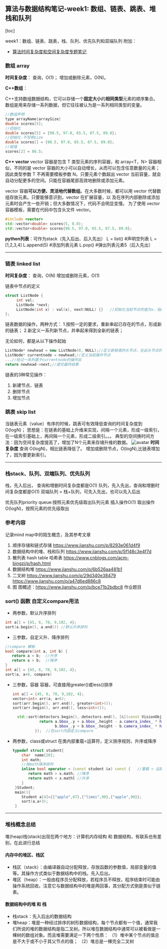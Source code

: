 ## 算法与数据结构笔记-week1: 数组、链表、跳表、堆栈和队列
[toc]

week1：数组、链表、跳表，栈、队列、优先队列和双端队列
附加：
* [算法时间复杂度和空间复杂度专题笔记](算法时间复杂度和空间复杂度.md)

### 数组 array
**时间复杂度**：
查询，O(1)；
增加或删除元素，O(N)。

**C++数组**：

C++支持数组数据结构，它可以存储一个**固定大小**的**相同类型**元素的顺序集合。数组是用来存储一系列数据，但它往往被认为是一系列相同类型的变量。

```c++
//数组声明
type arrayName[arraySize]
double scores[5];
//初始化
double scores[5] = {98.5, 97.0, 65.5, 87.5, 89.0};
//初始化-不写明size
double scores[] = {98.5, 97.0, 65.5, 87.5, 89.0};
//赋值
scores[2] = 86.5;
```
**C++ vector**
vector<T> 容器是包含 T 类型元素的序列容器，和 array<T，N> 容器相似，不同的是 vector<T> 容器的大小可以自动增长，从而可以包含任意数量的元素；因此类型参数 T 不再需要模板参数 N。只要元素个数超出 vector 当前容量，就会自动分配更多的空间。只能在容器尾部高效地删除或添加元素。

vector<T> 容器**可以方便、灵活地代替数组**。在大多数时候，都可以用 vector<T> 代替数组存放元素。只要能够意识到，vector<T> 在扩展容量，以 及在序列内部删除或添加元素时会产生一些开销；但大多数情况下，代码不会明显变慢。 为了使用 vector<T> 容器模板，需要在代码中包含头文件 vector。
```c++
#include <vector>
std::vector<double> scores(5, 0.0);
std::vector<double> scores{98.5, 97.0, 65.5, 87.5, 89.0};
```

**python列表**：可作为stack（先入后出、后入先出）
L = list() #声明空列表
L = [1,2,3,4]
L.append(5)  #添加列表元素
L.pop()      #弹出列表元素5（后入先出）

----
### 链表 linked list
**时间复杂度**：
查询，O(N)
增加或删除元素，O(1)


链表中节点的定义
```c++
struct ListNode {
     int val;
     ListNode *next;
     ListNode(int x) : val(x), next(NULL) {}   //初始化当前节点的值为x，指向空
};
```

链表数据的操作，两种方式：
1.按照一定的要求，重新串起已存在的节点，形成新的链表；
2.新定义一系列新节点，并串起来得到全新的链表；

无论如何，都是从以下操作起始
```c++
ListNode* newhead = new ListNode(0, NULL);//定义新链表的头节点，在此头节点的next指针开始重新组织新链表
ListNode* currentnode = newhead;//定义当前操作节点
...//经过一系列基于currentnode的操作后
return newhead->next;//提交最终结果
```
链表的3种常见操作：
1. 新建节点、链表
2. 删除节点
3. 增加节点


### 跳表 skip list
当链表元素（value）有序的时候，跳表可有效降低查询的时间复杂度到O(logN)；
思想是：在链表的基础上升维来实现，间隔一个元素，形成一级索引，在一级索引基础上，再间隔一个元素，形成二级索引。。。
典型的空间换时间方法：因为空间复杂度提高了，增加了N个元素来存储升维的数据。
![avatar](https://gitee.com/chunxianwang/ImageHost/raw/master/uPic/跳表.png)
**时间复杂度**
查询 O(logN)，相比链表降低了。
增加或删除节点，O(logN),比链表增加了，因为要更新索引。

----
### 栈stack、队列、双端队列、优先队列
栈，先入后出， 查询和增删时间复杂度都是O(1)
队列，先入先出，查询和增删时间复杂度都是O(1)
双端队列 = 栈+队列，可先入先出，也可以先入后出

优先队列priority queue:按照元素优先级取出队列元素
插入操作O(1)
取出操作O(logN)，按照元素的优先级取出

### 参考内容
记录mind map中的陌生概念，及其参考文章
1. 顺序存储和链式存储
   https://www.jianshu.com/p/8293e061d4f9
2. 数据结构中的堆、栈和队列
   https://www.jianshu.com/p/5f148c3e4f7d
3. 散列表 hash table 哈希表
   https://www.cnblogs.com/acm-bingzi/p/hash.html
4. 数据结构堆
   https://www.jianshu.com/p/6b526aa481b1
5. 二叉树
   https://www.jianshu.com/p/29d340e38479
   https://www.jianshu.com/p/a47d6ed886c8
6. 图
   图概述：https://www.jianshu.com/p/bce71b2bdbc8
作业题目

### sort() 函数 自定义compare用法
* 两参数，默认升序排列
```c++
int a[] = {45, 6, 78, 9,102, 4};
sort(a.begin(), a.end()) //默认升序排列
```

* 三参数，自定义升、降序排列
```c++ 
//compare 模板
bool compare(int a, int b) {
   return a < b;  //升序
   return a > b;  //降序
}
int a[] = {45, 6, 78, 9,102, 4};
sort(a, a+6, compare)
```

* 三参数，容器
  容器，可直接用greater<type>()或less<type>()排序
  ```c++
  int a[] = {45, 6, 78, 9,102, 4};
  vector<int> arr(a, a+6);
  sort(arr.begin(), arr.end(), greater<int>());
  sort(arr.begin(), arr.end(), less<int>());
  ```
  ```c++
    std::sort(detectors.begin(), detectors.end(), [&](const VisionObject& a, const VisionObject& b) -> bool {
              return a.bbox_.y + a.bbox_.height - a.camera_index_ * height_ >
                     b.bbox_.y + b.bbox_.height - b.camera_index_ * height_;
            });  //在sort内部定义compare
  ```
* 两参数，class或struct
   在类内部重载<运算符，定义排序规则，升序或降序
  ```c++
  typedef struct student{
      char  name[20];
      int math;
      //按math降序排列
      inline bool operator < (const student &x) const {   //重载 < 运算符号
         return math > x.math; //降序
         return math < x.mathl //升序
      }
   }Student;
   main(){
      Student a[4]={{"apple",67},{"limei",90},{"apple",90}};
      sort(a,a+3);
   }
  ```
  
----
### 堆栈概念总结
  堆(heap)栈(stack)出现在两个地方：计算机内存结构 和 数据结构，有联系也有差别，在此进行总结

#### 内存中的堆区、栈区
* 栈区（stack）：由编译器自动分配释放，存放函数的参数值，局部变量的值等。其操作方式类似于数据结构中的栈。先入后出。
* 堆区（heap）：一般由程序员分配释放，若程序员不释放，程序结束时可能由操作系统回收。注意它与数据结构中的堆是两回事，其分配方式倒是类似于链表。
  
#### 数据结构中的堆 和 栈
* 栈stack：先入后出的数据结构
* 堆heap：堆是一种经过排序的树形数据结构，每个节点都有一个值，通常我们所说的堆的数据结构是指二叉树。所以堆在数据结构中通常可以被看做是一棵树的数组对象。而且堆需要满足一下两个性质：
（1）堆中某个节点的值总是不大于或不小于其父节点的值；
（2）堆总是一棵完全二叉树
